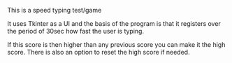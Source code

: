 This is a speed typing test/game

It uses Tkinter as a UI and the basis of the program is that it registers over the period of 30sec how fast the user
is typing. 

If this score is then higher than any previous score you can make it the high score. There is also an option to 
reset the high score if needed.

